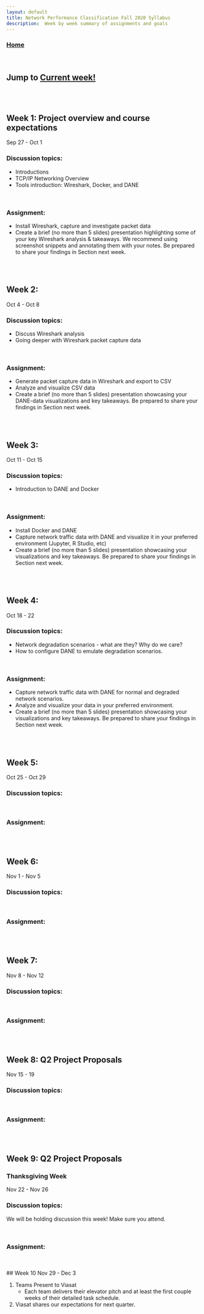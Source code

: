 ```yaml
---
layout: default
title: Network Performance Classification Fall 2020 Syllabus
description:  Week by week summary of assignments and goals
---
```


### [Home](./)

<br />

## Jump to [Current week!](#week-1-project-overview-and-course-expectations)

<br />
<br />

## Week 1: Project overview and course expectations
Sep 27 - Oct 1
### Discussion topics:
*  Introductions
*  TCP/IP Networking Overview
*  Tools introduction:  Wireshark, Docker, and DANE
<br />

### Assignment:
*  Install Wireshark, capture and investigate packet data
*  Create a brief (no more than 5 slides) presentation highlighting some of your key Wireshark analysis & takeaways.  We recommend using screenshot snippets and annotating them with your notes.  Be prepared to share your findings in Section next week.

<br />
<br />

## Week 2: 
Oct 4 - Oct 8
### Discussion topics:
*  Discuss Wireshark analysis
*  Going deeper with Wireshark packet capture data

<br />

### Assignment:
*  Generate packet capture data in Wireshark and export to CSV
*  Analyze and visualize CSV data
*  Create a brief (no more than 5 slides) presentation showcasing your DANE-data visualizations and key takeaways.  Be prepared to share your findings in Section next week.
<br />
<br />


## Week 3: 
Oct 11 - Oct 15
### Discussion topics:
*  Introduction to DANE and Docker

<br />

### Assignment:
*  Install Docker and DANE
*  Capture network traffic data with DANE and visualize it in your preferred environment (Jupyter, R Studio, etc)
*  Create a brief (no more than 5 slides) presentation showcasing your visualizations and key takeaways.  Be prepared to share your findings in Section next week.

<br />
<br />


## Week 4: 
Oct 18 - 22  
### Discussion topics:
*  Network degradation scenarios - what are they?  Why do we care?
*  How to configure DANE to emulate degradation scenarios.

<br />

### Assignment:
*  Capture network traffic data with DANE for normal and degraded network scenarios.
*  Analyze and visualize your data in your preferred environment.
*  Create a brief (no more than 5 slides) presentation showcasing your visualizations and key takeaways.  Be prepared to share your findings in Section next week.

<br />
<br />


## Week 5: 
Oct 25 - Oct 29

### Discussion topics:

<br />

### Assignment:

<br />
<br />


## Week 6:
Nov 1 - Nov 5
### Discussion topics:

<br />

### Assignment:

<br />
<br />


## Week 7:
Nov 8 - Nov 12
### Discussion topics:

<br />

### Assignment:

<br />
<br />


## Week 8: Q2 Project Proposals
Nov 15 - 19
### Discussion topics:

<br />

### Assignment:

<br />
<br />


## Week 9:  Q2 Project Proposals
### Thanksgiving Week
Nov 22 - Nov 26
### Discussion topics:
We will be holding discussion this week!  Make sure you attend.

<br />

### Assignment:

<br />
<br />
## Week 10
Nov 29 - Dec 3

1. Teams Present to Viasat
    * Each team delivers their elevator pitch and at least the first couple weeks of their detailed task schedule.
2. Viasat shares our expectations for next quarter.
